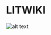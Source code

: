 # LITWIKI
![alt text](https://www.want.nl/wp-content/uploads/2018/10/Poke%CC%81mon-Go-Halloween.jpg)
